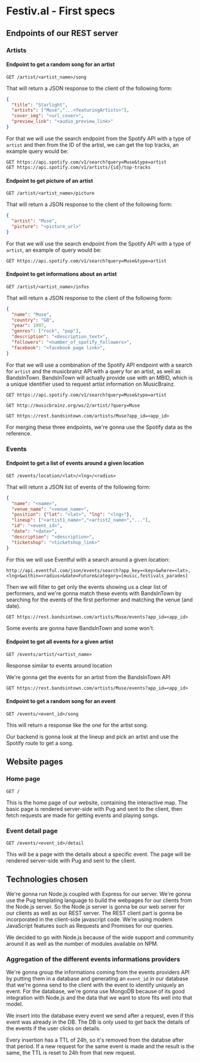 # Festiv.al - First specs

## Endpoints of our REST server

### Artists

#### Endpoint to get a random song for an artist

```
GET /artist/<artist_name>/song
```

That will return a JSON response to the client of the following form:

```json
{
  "title": "Starlight",
  "artists": ["Muse","...<featuringArtists>"],
  "cover_img": "<url_cover>",
  "preview_link": "<audio_preview_link>"
}
```

For that we will use the search endpoint from the Spotify API with a type of `artist` and then from the ID of the artist, we can get the top tracks, an example query would be:

```
GET https://api.spotify.com/v1/search?query=Muse&type=artist
GET https://api.spotify.com/v1/artists/{id}/top-tracks
```

#### Endpoint to get picture of an artist

```
GET /artist/<artist_name>/picture
```

That will return a JSON response to the client of the following form:

```json
{
  "artist": "Muse",
  "picture": "<picture_url>"
}
```

For that we will use the search endpoint from the Spotify API with a type of `artist`, an example of query would be:

```
GET https://api.spotify.com/v1/search?query=Muse&type=artist
```

#### Endpoint to get informations about an artist

```
GET /artist/<artist_name>/infos
```

That will return a JSON response to the client of the following form:

```json
{
  "name": "Muse",
  "country": "GB",
  "year": 1997,
  "genres": ["rock", "pop"],
  "description": "<description_text>",
  "followers": "<number_of_spotify_followers>",
  "facebook": "<facebook page link>",
}
```

For that we will use a combination of the Spotify API endpoint with a search for `artist` and the musicbrainz API with a query for an artist, as well as BandsInTown. BandsInTown will actually provide use with an MBID, which is a unique identifier used to request artist information on MusicBrainz.

```
GET https://api.spotify.com/v1/search?query=Muse&type=artist
```

```
GET http://musicbrainz.org/ws/2/artist/?query=Muse
```

```
GET https://rest.bandsintown.com/artists/Muse?app_id=<app_id>
```

For merging these three endpoints, we're gonna use the Spotify data as the reference.

### Events

#### Endpoint to get a list of events around a given location

```
GET /events/location/<lat>/<lng>/<radius>
```

That will return a JSON list of events of the following form:

```json
{
  "name": "<name>",
  "venue_name": "<venue_name>",
  "position": {"lat": "<lat>", "lng": "<lng>"},
  "lineup": ["<artist1_name>","<artist2_name>","..."],
  "id": "<event_id>",
  "date": "<date>",
  "description": "<description>",
  "ticketshop": "<ticketshop_link>"
}
```

For this we will use Eventful with a search around a given location:

```
http://api.eventful.com/json/events/search?app_key=<key>&where=<lat>,<lng>&within=<radius>&date=Future&category=[music,festivals_parades]
```

Then we will filter to get only the events showing us a clear list of performers, and we're gonna match these events with BandsInTown by searching for the events of the first performer and matching the venue (and date).

```
GET https://rest.bandsintown.com/artists/Muse/events?app_id=<app_id>
```

Some events are gonna have BandsInTown and some won't.

#### Endpoint to get all events for a given artist

```
GET /events/artist/<artist_name>
```

Response similar to events around location

We're gonna get the events for an artist from the BandsInTown API

```
GET https://rest.bandsintown.com/artists/Muse/events?app_id=<app_id>
```

#### Endpoint to get a random song for an event

```
GET /events/<event_id>/song
```

This will return a response like the one for the artist song.

Our backend is gonna look at the lineup and pick an artist and use the Spotify route to get a song.

## Website pages

### Home page

```
GET /
```

This is the home page of our website, containing the interactive map. The basic page is rendered server-side with Pug and sent to the client, then fetch requests are made for getting events and playing songs.

### Event detail page

```
GET /events/<event_id>/detail
```

This will be a page with the details about a specific event. The page will be rendered server-side with Pug and sent to the client.

## Technologies chosen

We're gonna run Node.js coupled with Express for our server. We're gonna use the Pug templating language to build the webpages for our clients from the Node.js server. So the Node.js server is gonna be our web server for our clients as well as our REST server. The REST client part is gonna be incorporated in the client-side javascript code. We're using modern JavaScript features such as Requests and Promises for our queries.

We decided to go with Node.js because of the wide support and community around it as well as the number of modules available on NPM.

### Aggregation of the different events informations providers

We're gonna group the informations coming from the events providers API by putting them in a database and generating an `event_id` in our database that we're gonna send to the client with the event to identify uniquely an event. For the database, we're gonna use MongoDB because of its good integration with Node.js and the data that we want to store fits well into that model.

We insert into the database every event we send after a request, even if this event was already in the DB. The DB is only used to get back the details of the events if the user clicks on details.

Every insertion has a TTL of 24h, so it's removed from the databse after that period. If a new request for the same event is made and the result is the same, the TTL is reset to 24h from that new request.